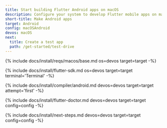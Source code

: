 ```yaml
---
title: Start building Flutter Android apps on macOS
description: Configure your system to develop Flutter mobile apps on macOS and Android.
short-title: Make Android apps
target: Android
config: macOSAndroid
devos: macOS
next:
  title: Create a test app
  path: /get-started/test-drive
---
```


{% include docs/install/reqs/macos/base.md os=devos target=target -%}

{% include docs/install/flutter-sdk.md os=devos target=target terminal='Terminal' -%}

{% include docs/install/compiler/android.md devos=devos target=target attempt='first' -%}

{% include docs/install/flutter-doctor.md devos=devos target=target config=config -%}

{% include docs/install/next-steps.md devos=devos target=target config=config -%}

